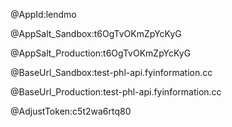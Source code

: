 @AppId:lendmo

@AppSalt_Sandbox:t6OgTvOKmZpYcKyG

@AppSalt_Production:t6OgTvOKmZpYcKyG

@BaseUrl_Sandbox:test-phl-api.fyinformation.cc

@BaseUrl_Production:test-phl-api.fyinformation.cc

@AdjustToken:c5t2wa6rtq80
